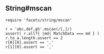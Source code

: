 ## String#mscan

    require 'facets/string/mscan'

    r = 'abc,def,gh'.mscan(/[,]/)
    assert( r.all?{ |md| MatchData === md } )
    r.to_a.length.assert == 2
    r[0][0].assert == ','
    r[1][0].assert == ','

